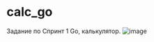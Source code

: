 # calc_go
Задание по Спринт 1 Go, калькулятор.
![image](https://github.com/user-attachments/assets/e62fb62c-d95f-47af-9153-8dfa3565d7d1)
